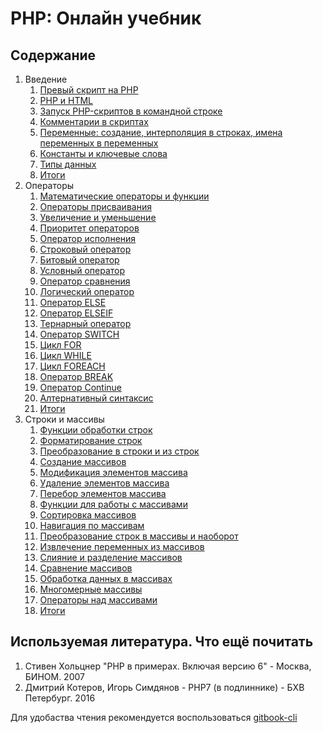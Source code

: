 # PHP: Онлайн учебник

## Содержание

1. Введение
    1. [Превый скрипт на PHP](src/1._Vvedenie_v_php/1.1_Pervii_script_na_php.md)
    2. [PHP и HTML](src/1._Vvedenie_v_php/1.2_PHP_i_HTML.md)
    3. [Запуск PHP-скриптов в командной строке](src/1._Vvedenie_v_php/1.3_Zapusk_v_komandnoi_stroke.md) 
    4. [Комментарии в скриптах](src/1._Vvedenie_v_php/1.4_Commentarii_v_scriptah.md)
    5. [Переменные: создание, интерполяция в строках, имена переменных в переменных](src/1._Vvedenie_v_php/1.5_Peremennie_sozdanie.md)
    6. [Константы и ключевые слова](src/1._Vvedenie_v_php/1.6_Konstanti_i_kluchevie_slova.md) 
    7. [Типы данных](src/1._Vvedenie_v_php/1.7_Tipy_dannyh.md)  
    8. [Итоги](src/1._Vvedenie_v_php/1.8_Itogi.md)
2. Операторы
    1.  [Математические операторы и функции](src/2._Operators/2.1_Matematicheskie_operatori_i_funcii.md)
    2.  [Операторы присваивания](src/2._Operators/2.2_Operatory-prisvaivaniya.md)
    3.  [Увеличение и уменьшение](src/2._Operators/2.3_Uvelichenie-i-umenshenie.md)
    4.  [Приоритет операторов](src/2._Operators/2.4_Prioritet-operatorovnie_1.md)
    5.  [Оператор исполнения](src/2._Operators/2.5_Operator-ispolneniya.md)
    6.  [Строковый оператор](src/2._Operators/2.6_Strokovye-operatory.md)
    7.  [Битовый оператор](src/2._Operators/2.7_Bitovye-operatory.md)
    8.  [Условный оператор](src/2._Operators/2.8_Uslovnyj-operator-if.md)
    9.  [Оператор сравнения](src/2._Operators/2.9_Operatory-sravneniya.md)
    10. [Логический оператор](src/2._Operators/2.10_Logicheskie-operatory.md)
    11. [Оператор ELSE](src/2._Operators/2.11_Operator-else.md)
    12. [Оператор ELSEIF](src/2._Operators/2.12_Onepatopelseif.md)
    13. [Тернарный оператор](src/2._Operators/2.13_Ternarnyj-operator.md)
    14. [Оператор SWITCH](src/2._Operators/2.14_Operator-switch.md)
    15. [Цикл FOR](src/2._Operators/2.15_Cikly-for.md)
    16. [Цикл WHILE](src/2._Operators/2.16_Cikly-while.md)
    17. [Цикл FOREACH](src/2._Operators/2.17_Cikly-foreach.md)
    18. [Оператор BREAK](src/2._Operators/2.18_Operator-break.md)
    19. [Оператор Continue](src/2._Operators/2.19_Operator-continue.md)
    20. [Алтернативный синтаксис](src/2._Operators/2.20_Alternativnyj-sintaksis.md)
    21. [Итоги](src/2._Operators/2.21_Itogi.md) 
3. Строки и массивы
    1.  [Функции обработки строк](src/3._Stroki-i-massivy/3.1_Funkcii-obrabotki-strok.md)
    2.  [Форматирование строк](src/3._Stroki-i-massivy/3.2_Formatirovanie-strok.md)
    3.  [Преобразование в строки и из строк](src/3._Stroki-i-massivy/3.3_Preobrazovanie-v-stroki-i-iz-strok.md)
    4.  [Создание массивов](src/3._Stroki-i-massivy/3.4_Sozdanie-massivov.md)
    5.  [Модификация элементов массива](src/3._Stroki-i-massivy/3.5_Modifikaciya-ehlementov-massiva.md)
    6.  [Удаление элементов массива](src/3._Stroki-i-massivy/3.6_Udalenie-ehlementov-massiva.md)
    7.  [Перебор элементов массива](src/3._Stroki-i-massivy/3.7_Perebor-ehlementov-massiva.md)
    8.  [Функции для работы с массивами](src/3._Stroki-i-massivy/3.8_Funkcii-dlya-raboty-s-massivami.md)
    9.  [Сортировка массивов](src/3._Stroki-i-massivy/3.9_Sortirovka-massivov.md)
    10. [Навигация по массивам](src/3._Stroki-i-massivy/3.10_Navigaciya-po-massivam.md)
    11. [Преобразование строк в массивы и наоборот](src/3._Stroki-i-massivy/3.11_Preobrazovanie-strok-v-massivyi-naoborot.md)
    12. [Извлечение переменных из массивов](src/3._Stroki-i-massivy/3.12_Izvlechenie-peremennyh-iz-massivov.md)
    13. [Слияние и разделение массивов](src/3._Stroki-i-massivy/3.13_Sliyanie-i-razdelenie-massivov.md)
    14. [Сравнение массивов](src/3._Stroki-i-massivy/3.14_Sravnenie-massivov.md)
    15. [Обработка данных в массивах](src/3._Stroki-i-massivy/3.15_Obrabotka-dannyh-v-massivah.md)
    16. [Многомерные массивы](src/3._Stroki-i-massivy/3.16_Mnogomernye-massivy.md)
    17. [Операторы над массивами](src/3._Stroki-i-massivy/3.17_Operatory-nad-massivami.md)
    18. [Итоги](src/3._Stroki-i-massivy/3.18_Itogi.md)

## Используемая литература. Что ещё почитать

1. Стивен Хольцнер "PHP в примерах. Включая версию 6" - Москва, БИНОМ. 2007
2. Дмитрий Котеров, Игорь Симдянов - PHP7 (в подлиннике) - БХВ Петербург. 2016

Для удобаства чтения рекомендуется воспользоваться [gitbook-cli](https://github.com/GitbookIO/gitbook-cli)
